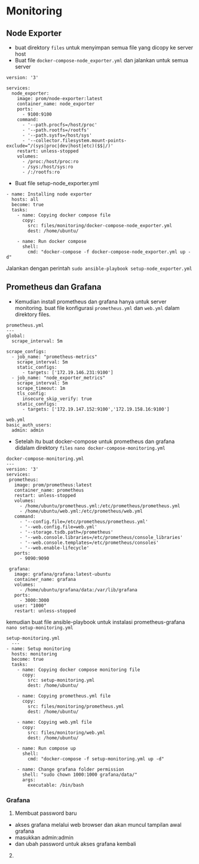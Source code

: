 # Monitoring

## Node Exporter

- buat direktory `files` untuk menyimpan semua file yang dicopy ke server host
- Buat file `docker-compose-node_exporter.yml` dan jalankan untuk semua server
```
version: '3'

services:
  node_exporter:
    image: prom/node-exporter:latest
    container_name: node_exporter
    ports:
      - 9100:9100
    command:
      - '--path.procfs=/host/proc'
      - '--path.rootfs=/rootfs'
      - '--path.sysfs=/host/sys'
      - '--collector.filesystem.mount-points-exclude=^/(sys|proc|dev|host|etc)($$|/)'
    restart: unless-stopped
    volumes:
      - /proc:/host/proc:ro
      - /sys:/host/sys:ro
      - /:/rootfs:ro    
```
- Buat file setup-node_exporter.yml
```
- name: Installing node exporter
  hosts: all
  become: true
  tasks:
    - name: Copying docker compose file
      copy:
        src: files/monitoring/docker-compose-node_exporter.yml
        dest: /home/ubuntu/

    - name: Run docker compose
      shell:
        cmd: "docker-compose -f docker-compose-node_exporter.yml up -d"
```
Jalankan dengan perintah `sudo ansible-playbook setup-node_exporter.yml`


## Prometheus dan Grafana

- Kemudian install prometheus dan grafana hanya untuk server monitoring. 
buat file konfigurasi `prometheus.yml` dan `web.yml` dalam direktory files.

```
prometheus.yml
---
global:
  scrape_interval: 5m

scrape_configs:
  - job_name: "prometheus-metrics"
    scrape_interval: 5m
    static_configs:
      - targets: ['172.19.146.231:9100']
  - job_name: "node_exporter_metrics"
    scrape_interval: 5m
    scrape_timeout: 1m
    tls_config:
      insecure_skip_verify: true
    static_configs:
      - targets: ['172.19.147.152:9100','172.19.158.16:9100']
```
```
web.yml
basic_auth_users:
  admin: admin
```
- Setelah itu buat docker-compose untuk prometheus dan grafana didalam direktory `files` `nano docker-compose-monitoring.yml`
 ```
docker-compose-monitoring.yml
 ---
version: '3'
services:
  prometheus:
    image: prom/prometheus:latest
    container_name: prometheus
    restart: unless-stopped   
    volumes:
      - /home/ubuntu/prometheus.yml:/etc/prometheus/prometheus.yml
      - /home/ubuntu/web.yml:/etc/prometheus/web.yml
    command:
      - '--config.file=/etc/prometheus/prometheus.yml'
      - '--web.config.file=web.yml'
      - '--storage.tsdb.path=/prometheus'
      - '--web.console.libraries=/etc/prometheus/console_libraries'   
      - '--web.console.templates=/etc/prometheus/consoles'
      - '--web.enable-lifecycle'
    ports:
      - 9090:9090

  grafana:
    image: grafana/grafana:latest-ubuntu
    container_name: grafana
    volumes:
      - /home/ubuntu/grafana/data:/var/lib/grafana
    ports:
      - 3000:3000
    user: "1000"
    restart: unless-stopped
```

kemudian buat file ansible-playbook untuk instalasi prometheus-grafana `nano setup-monitoring.yml`
```
setup-monitoring.yml
  ---
- name: Setup monitoring
  hosts: monitoring
  become: true
  tasks:
    - name: Copying docker compose monitoring file
      copy:
        src: setup-monitoring.yml
        dest: /home/ubuntu/

    - name: Copying prometheus.yml file
      copy:
        src: files/monitoring/prometheus.yml
        dest: /home/ubuntu/
    
    - name: Copying web.yml file
      copy:
        src: files/monitoring/web.yml
        dest: /home/ubuntu/

    - name: Run compose up 
      shell:
        cmd: "docker-compose -f setup-monitoring.yml up -d"

    - name: Change grafana folder permission
      shell: "sudo chown 1000:1000 grafana/data/"
      args:
        executable: /bin/bash   
```

### Grafana
1. Membuat password baru
  - akses grafana melalui web browser dan akan muncul tampilan awal grafana
  - masukkan admin:admin
  - dan ubah password untuk akses grafana kembali 
2. 